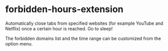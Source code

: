 # forbidden-hours-extension
	
Automatically close tabs from specified websites (for example YouTube and Netflix) once a certain hour is reached. Go to sleep!

The forbidden domains list and the time range can be customized from the option menu.
